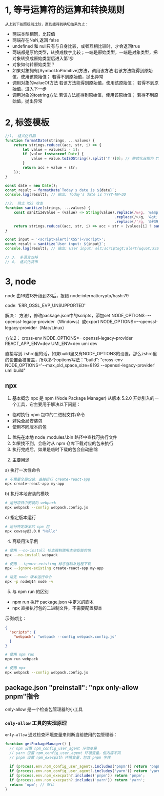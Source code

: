 # 1, 等号运算符的运算和转换规则
    从上到下按照规则比较，直到能得到确切结果为止：

  - 两端类型相同，比较值
  - 两端存在NaN,返回 false
  - undefined 和 null只有与自身比较，或者互相比较时，才会返回true
  - 两端都是原始类型，转换成数字比较；一端是原始类型，一端是对象类型，把对象转换成原始类型后进入第1步
  - 对象如何转原始类型？
  - 如果对象拥有[Symbol.toPrimitive]方法，调用该方法 若该方法能得到原始值，使用该原始值； 若得不到原始值，抛出异常
  - 调用对象的valueOf方法 若该方法能得到原始值，使用该原始值； 若得不到原始值，进入下一步
  - 调用对象的tostring方法 若该方法能得到原始值，使用该原始值； 若得不到原始值，抛出异常

# 2, 标签模板
```js
//1， 格式化日期
function formatDate(strings, ...values) {
    return strings.reduce((acc, str, i) => {
        let value = values[i - 1];
        if (value instanceof Date) {
            value = value.toISOString().split('T')[0]; // 格式化日期为 YYYY-MM-DD
        }
        return acc + value + str;
    });
}

const date = new Date();
const result = formatDate`Today's date is ${date}`;
console.log(result); // 输出: Today's date is YYYY-MM-DD

//2， 防止 XSS 攻击
function sanitize(strings, ...values) {
    const sanitizeValue = (value) => String(value).replace(/&/g, '&amp;').replace(/</g, '&lt;')
                                                  .replace(/>/g, '&gt;').replace(/"/g, '&quot;')
                                                  .replace(/'/g, '&#39;');
    return strings.reduce((acc, str, i) => acc + str + (values[i] ? sanitizeValue(values[i]) : ''), '');
}

const input = '<script>alert("XSS")</script>';
const result = sanitize`User input: ${input}`;
console.log(result); // 输出: User input: &lt;script&gt;alert(&quot;XSS&quot;)&lt;/script&gt;

// 3， 多语言支持
// 4， 格式化货币 

```

# 3, node
node 由16或18升级到23后，报错 node:internal/crypto/hash:79

code: 'ERR_OSSL_EVP_UNSUPPORTED'

解决：
方法1，修改package.json中的scripts，添加set NODE_OPTIONS=--openssl-legacy-provider（Windows）或export NODE_OPTIONS=--openssl-legacy-provider（Mac/Linux）

方法2： cross-env NODE_OPTIONS=--openssl-legacy-provider REACT_APP_ENV=dev UMI_ENV=dev umi dev

直接写到.zshrc里的话，如果build里又有NODE_OPTIONS的设置，那么zshrc里的设置会被覆盖，所以多个options写法："build": "cross-env NODE_OPTIONS='--max_old_space_size=8192 --openssl-legacy-provider' umi build"

## npx 

1. 基本概念
npx 是 npm (Node Package Manager) 从版本 5.2.0 开始引入的一个工具，它主要用于解决以下问题：
- 临时执行 npm 包中的二进制文件/命令
- 避免全局安装包
- 使用不同版本的包
1) 优先在本地 node_modules/.bin 路径中查找可执行文件
2) 如果找不到，会临时从 npm 仓库下载对应的包来执行
3) 执行完成后，如果是临时下载的包会自动删除

2. 主要用途

a) 执行一次性命令
```bash
# 不需要全局安装，直接运行 create-react-app
npx create-react-app my-app
```

b) 执行本地安装的模块
```bash
# 运行项目中安装的 webpack
npx webpack --config webpack.config.js
```

c) 指定版本运行
```bash
# 运行特定版本的 npm 包
npx cowsay@2.0.0 "Hello"
```

4. 高级用法示例

```bash
# 使用 --no-install 标志强制使用本地安装的包
npx --no-install webpack

# 使用 --ignore-existing 标志强制从远程下载
npx --ignore-existing create-react-app my-app

# 指定 node 版本运行命令
npx -p node@14 node -v
```

5. 与 npm run 的区别
- npm run 执行 package.json 中定义的脚本
- npx 直接执行包的二进制文件，不需要配置脚本

示例对比：
```json
{
  "scripts": {
    "webpack": "webpack --config webpack.config.js"
  }
}
```

```bash
# 使用 npm run
npm run webpack

# 使用 npx
npx webpack --config webpack.config.js
```

## package.json "preinstall": "npx only-allow pnpm"指令
only-allow 是一个检查包管理器的小工具
### `only-allow` 工具的实现原理

`only-allow` 通过检查环境变量来判断当前使用的包管理器：

```javascript
function getPackageManager() {
  // npm 设置 npm_config_user_agent 环境变量
  // yarn 设置 npm_config_user_agent 环境变量，但内容不同
  // pnpm 设置 npm_execpath 环境变量，包含 pnpm 字样
  
  if (process.env.npm_config_user_agent?.includes('pnpm')) return 'pnpm';
  if (process.env.npm_config_user_agent?.includes('yarn')) return 'yarn';
  if (process.env.npm_execpath?.includes('pnpm')) return 'pnpm';
  if (process.env.npm_execpath?.includes('yarn')) return 'yarn';
  return 'npm'; // 默认
}
```
